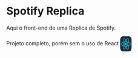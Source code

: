 # Spotify Replica 

Aqui o front-end de uma Replica de Spotify. 

Projeto completo, porém sem o uso de React <img align="center" alt="Felix-GITHUB" height="40" width="30" src="https://github.com/tandpfun/skill-icons/blob/main/icons/React-Dark.svg"> 

